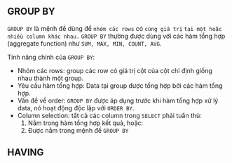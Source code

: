 ## GROUP BY

`GROUP BY` là mệnh đề dùng để `nhóm các rows` có `cùng giá trị` `tại một hoặc nhiều column khác nhau.`
`GROUP BY` thường được dùng với các hàm tổng hợp (aggregate function) như `SUM, MAX, MIN, COUNT, AVG`.

Tính năng chính của `GROUP BY`:
- Nhóm các rows: group các row có giá trị cột của cột chỉ định giống nhau thành một group.
- Yêu cầu hàm tổng hợp: Data tại group được tổng hợp bởi các hàm tổng hợp.
- Vấn đề về order: `GROUP BY` được áp dụng trước khi hàm tổng hợp xử lý data, nó hoạt động độc lập với `ORDER BY`.
- Column selection: tất cả các column trong `SELECT` phải tuần thủ:
	1. Nằm trong hàm tổng hợp kết quả, hoặc:
	2. Được nằm trong mệnh đề `GROUP BY`

## HAVING


